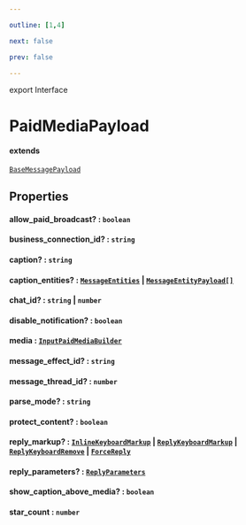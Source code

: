 ```yaml
---

outline: [1,4]

next: false

prev: false

---
```


export Interface
# PaidMediaPayload
#### extends
 [`BaseMessagePayload`](./BaseMessagePayload.md)

## Properties

#### allow_paid_broadcast? : `boolean`

#### business_connection_id? : `string`

#### caption? : `string`

#### caption_entities? : [`MessageEntities`](../classes/MessageEntities.md) \| [`MessageEntityPayload[]`](./MessageEntityPayload.md)

#### chat_id? : `string` \| `number`

#### disable_notification? : `boolean`

#### media : [`InputPaidMediaBuilder`](../classes/InputPaidMediaBuilder.md)

#### message_effect_id? : `string`

#### message_thread_id? : `number`

#### parse_mode? : `string`

#### protect_content? : `boolean`

#### reply_markup? : [`InlineKeyboardMarkup`](../classes/InlineKeyboardMarkup.md) \| [`ReplyKeyboardMarkup`](../classes/ReplyKeyboardMarkup.md) \| [`ReplyKeyboardRemove`](../classes/ReplyKeyboardRemove.md) \| [`ForceReply`](../classes/ForceReply.md)

#### reply_parameters? : [`ReplyParameters`](./ReplyParameters.md)

#### show_caption_above_media? : `boolean`

#### star_count : `number`
